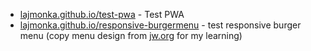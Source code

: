 - [lajmonka.github.io/test-pwa](https://lajmonka.github.io/test-pwa) - Test PWA
- [lajmonka.github.io/responsive-burgermenu](https://lajmonka.github.io/responsive-burgermenu) - test responsive burger menu (copy menu design from [jw.org](https://www.jw.org) for my learning)
